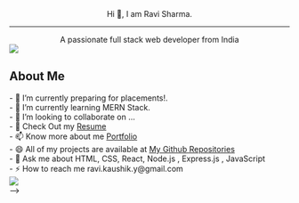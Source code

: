 <div>
    
<div id="Heading_Name" align="center">
Hi 👋, I am Ravi Sharma.  
<hr>
A passionate full stack web developer from India
</div>
<img src='https://raw.githubusercontent.com/andreasbm/readme/master/assets/lines/colored.png' />    
<div display="flex">
<div>
<h2> About Me </h2>
- 🔭 I’m currently preparing for placements!. <br>
- 🌱 I’m currently learning MERN Stack.<br>
- 👯 I’m looking to collaborate on ...<br>
- 🤔 Check Out my <a href="https://drive.google.com/file/d/1VkGzotDBg9Qxjg6y4sVN58YcDNxE0zYV/view?usp=sharing">Resume</a><br>
- 📫  Know more about me <a href="https://ravi80595.github.io/">Portfolio</a><br>
- 😄 All of my projects are available at
<a href="https://github.com/Ravi80595">My Github Repositories</a><br>
- 💬 Ask me about HTML, CSS, React, Node.js , Express.js , JavaScript<br>
- ⚡ How to reach me ravi.kaushik.y@gmail.com
</div>
<div>
<img src='https://github.com/Adam-pw/Adam-pw/raw/main/animation_500_kxa883sd.gif' />  </div>
</div>
    
<!-- <div id="header" align="center">
  <img src="https://media.giphy.com/media/M9gbBd9nbDrOTu1Mqx/giphy.gif" width="100"/>
</div> -->


</div>
<!--
**Ravi80595/Ravi80595** is a ✨ _special_ ✨ repository because its `README.md` (this file) appears on your GitHub profile.

<!-- Here are some ideas to get you started:

- 🔭 I’m currently working on ...
- 🌱 I’m currently learning ...
- 👯 I’m looking to collaborate on ...
- 🤔 I’m looking for help with ...
- 💬 Ask me about ...
- 📫 How to reach me: ...
- 😄 Pronouns: ...
- ⚡ Fun fact: ...
--> -->
